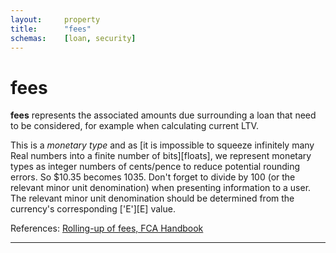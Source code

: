 ```yaml
---
layout:		property
title:		"fees"
schemas:	[loan, security]
---
```


# fees

**fees** represents the associated amounts due surrounding a loan that need to be considered, for example when calculating current LTV.

This is a *monetary type* and as [it is impossible to squeeze infinitely many Real numbers into a finite number of bits][floats], we represent monetary types as integer numbers of cents/pence to reduce potential rounding errors. So $10.35 becomes 1035.
Don't forget to divide by 100 (or the relevant minor unit denomination) when presenting information to a user. The relevant minor unit denomination should be determined from the currency's corresponding ['E'][E] value.

References: [Rolling-up of fees, FCA Handbook][fca-fees]

---

[fca-fees]:  https://www.handbook.fca.org.uk/handbook/MCOB/4/6A.html
